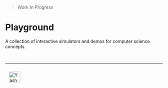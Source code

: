 > Work In Progress

# Playground

A collection of interactive simulators and demos for computer science concepts.

<br/>

---

<a href="https://yashjawale.github.io/" target="_blank"><img style="width: 36px; margin: 12px;" src="https://raw.githubusercontent.com/yashjawale/yashjawale.github.io/main/public/logo.svg" alt="Yash Jawale"/></a>
